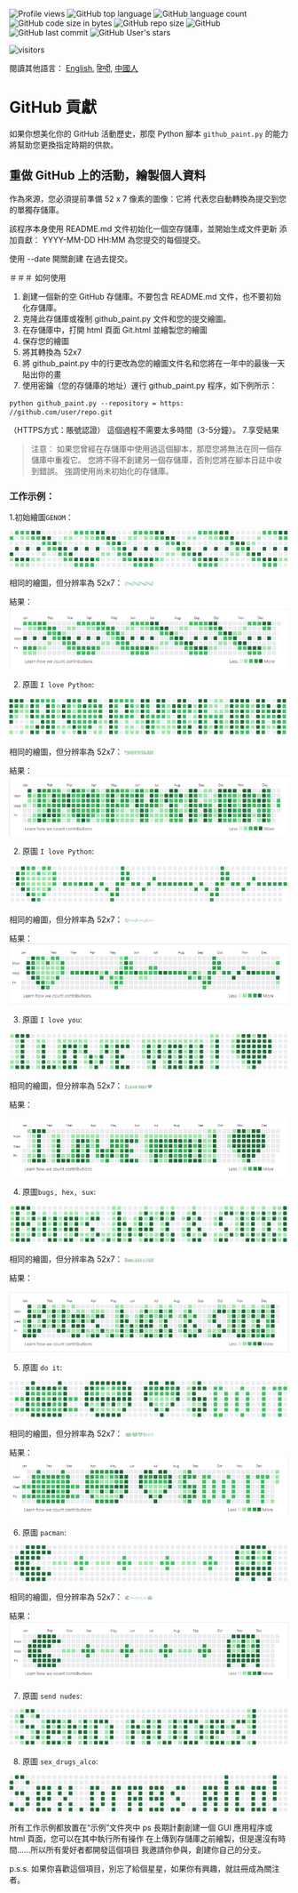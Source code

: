 ![Profile views](https://gpvc.arturio.dev/BEPb) 
![GitHub top language](https://img.shields.io/github/languages/top/BEPb/github-contributions) 
![GitHub language count](https://img.shields.io/github/languages/count/BEPb/github-contributions)
![GitHub code size in bytes](https://img.shields.io/github/languages/code-size/BEPb/github-contributions)
![GitHub repo size](https://img.shields.io/github/repo-size/BEPb/github-contributions) 
![GitHub](https://img.shields.io/github/license/BEPb/github-contributions) 
![GitHub last commit](https://img.shields.io/github/last-commit/BEPb/github-contributions)
![GitHub User's stars](https://img.shields.io/github/stars/BEPb?style=social)
<p align="left">
<img src="https://visitor-badge.laobi.icu/badge?page_id=BEPb.github-contributions" alt="visitors"/>
</p>

閱讀其他語言： [English](README.md), [हिन्दी](README.hindi.md), [中國人](README.chinese.md)
# GitHub 貢獻
如果你想美化你的 GitHub 活動歷史，那麼 Python 腳本 ``github_paint.py`` 的能力
將幫助您更換指定時期的供款。

## 重做 GitHub 上的活動，繪製個人資料
作為來源，您必須提前準備 52 x 7 像素的圖像：它將
代表您自動轉換為提交到您的單獨存儲庫。


該程序本身使用 README.md 文件初始化一個空存儲庫，並開始生成文件更新
添加貢獻： YYYY-MM-DD HH:MM 為您提交的每個提交。

使用 --date 開關創建
在過去提交。

＃＃＃ 如何使用
1. 創建一個新的空 GitHub 存儲庫。不要包含 README.md 文件，也不要初始化存儲庫。
2. 克隆此存儲庫或複制 github_paint.py 文件和您的提交繪圖。
3. 在存儲庫中，打開 html 頁面 Git.html 並繪製您的繪圖
4. 保存您的繪圖
5. 將其轉換為 52x7
6. 將 github_paint.py 中的行更改為您的繪圖文件名和您將在一年中的最後一天
   貼出你的畫
7. 使用密鑰（您的存儲庫的地址）運行 github_paint.py 程序，如下例所示：
```commandline
python github_paint.py --repository = https: //github.com/user/repo.git
```
 （HTTPS方式：賬號認證）
這個過程不需要太多時間（3-5分鐘）。
7.享受結果

> 注意：
如果您曾經在存儲庫中使用過這個腳本，那麼您將無法在同一個存儲庫中重複它。
您將不得不創建另一個存儲庫，否則您將在腳本日誌中收到錯誤。
強調使用尚未初始化的存儲庫。



### 工作示例：
1.初始繪圖`GENOM`：

![](./example/genom.png)

相同的繪圖，但分辨率為 52x7：
![](./example/genom_mini.png)

結果：
![](./example/genom_res.png)

2. 原圖 `I love Python`:

![](./example/i_l_p.png)

相同的繪圖，但分辨率為 52x7：
![](./example/i_l_p_mini.png)

結果：
![](./example/i_l_p_res.png)

2. 原圖 `I love Python`:

![](./example/heart.png)

相同的繪圖，但分辨率為 52x7：
![](./example/heart_mini.png)

結果：
![](./example/heart_res.png)

3. 原圖 `I love you`:

![](./example/I_love_you.png)

相同的繪圖，但分辨率為 52x7：
![](./example/I_love_you_mini.png)

結果：

![](./example/I_love_you_res.png)

4. 原圖`bugs, hex, sux`:

![](./example/bugs_hex_sux.png)

相同的繪圖，但分辨率為 52x7：
![](./example/bugs_hex_sux_mini.png)

結果：

![](./example/bugs_hex_sux_res.png)


5. 原圖 `do it`:

![](./example/do_it.png)

相同的繪圖，但分辨率為 52x7：
![](./example/do_it_mini.png)

結果：
![](./example/do_it_res.png)

6. 原圖 `pacman`:

![](./example/pacman.png)

相同的繪圖，但分辨率為 52x7：
![](./example/pacman_mini.png)

結果：
![](./example/pacman_res.png)

7. 原圖 `send nudes`:

![](./example/send_nudes.png)

8. 原圖 `sex_drugs_alco`:

![](./example/sex_drugs_alco.png)


所有工作示例都放置在“示例”文件夾中
ps 長期計劃創建一個 GUI 應用程序或 html 頁面，您可以在其中執行所有操作
在上傳到存儲庫之前繪製，但是還沒有時間......所以所有愛好者都開發這個項目
我邀請你參與，創建你自己的分支。

p.s.s. 如果你喜歡這個項目，別忘了給個星星，如果你有興趣，就註冊成為關注者。

